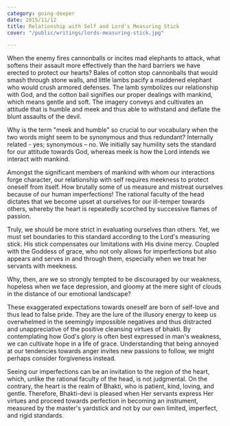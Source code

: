 ```yaml
---
category: going-deeper
date: 2015/11/12
title: Relationship with Self and Lord's Measuring Stick
cover: "/public/writings/lords-measuring-stick.jpg"

---
```

When the enemy fires cannonballs or incites mad elephants to attack, what softens their assault more effectively than the hard barriers we have erected to protect our hearts? Bales of cotton stop cannonballs that would smash through stone walls, and little lambs pacify a maddened elephant who would crush armored defenses. The lamb symbolizes our relationship with God, and the cotton bail signifies our proper dealings with mankind, which means gentle and soft. The imagery conveys and cultivates an attitude that is humble and meek and thus able to withstand and deflate the blunt assaults of the devil.

 Why is the term "meek and humble" so crucial to our vocabulary when the two words might seem to be synonymous and thus redundant? Internally related - yes; synonymous – no. We initially say humility sets the standard for our attitude towards God, whereas meek is how the Lord intends we interact with mankind. 

 Amongst the significant members of mankind with whom our interactions forge character, our relationship with self requires meekness to protect oneself from itself. How brutally some of us measure and mistreat ourselves because of our human imperfections! The rational faculty of the head dictates that we become upset at ourselves for our ill-temper towards others, whereby the heart is repeatedly scorched by successive flames of passion.

Truly, we should be more strict in evaluating ourselves than others. Yet, we must set boundaries to this standard according to the Lord's measuring stick. His stick compensates our limitations with His divine mercy. Coupled with the Goddess of grace, who not only allows for imperfections but also appears and serves in and through them, especially when we treat her servants with meekness.

 Why, then, are we so strongly tempted to be discouraged by our weakness, hopeless when we face depression, and gloomy at the mere sight of clouds in the distance of our emotional landscape?

These exaggerated expectations towards oneself are born of self-love and thus lead to false pride. They are the lure of the illusory energy to keep us overwhelmed in the seemingly impossible negatives and thus distracted and unappreciative of the positive cleansing virtues of bhakti. By contemplating how God's glory is often best expressed in man's weakness, we can cultivate hope in a life of grace. Understanding that being annoyed at our tendencies towards anger invites new passions to follow, we might perhaps consider forgiveness instead.

 Seeing our imperfections can be an invitation to the region of the heart, which, unlike the rational faculty of the head, is not judgmental. On the contrary, the heart is the realm of Bhakti, who is patient, kind, loving, and gentle. Therefore, Bhakti-devi is pleased when Her servants express Her virtues and proceed towards perfection in becoming an instrument, measured by the master's yardstick and not by our own limited, imperfect, and rigid standards.